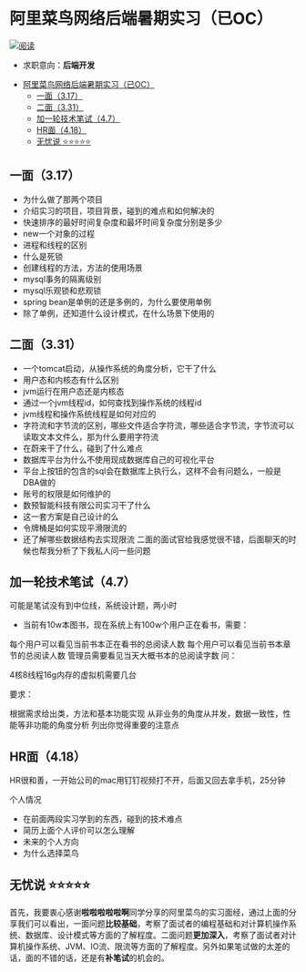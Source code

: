 # 阿里菜鸟网络后端暑期实习（已OC） 
<a href="https://www.nowcoder.com/users/664296490"><img src="https://img.shields.io/badge/来源-啦啦啦啦啦啊-brightgreen.svg" alt="阅读" /></a>

- 求职意向：**后端开发**
  
<!-- TOC -->

- [阿里菜鸟网络后端暑期实习（已OC）](#%E9%98%BF%E9%87%8C%E8%8F%9C%E9%B8%9F%E7%BD%91%E7%BB%9C%E5%90%8E%E7%AB%AF%E6%9A%91%E6%9C%9F%E5%AE%9E%E4%B9%A0%E5%B7%B2oc)
    - [一面（3.17）](#%E4%B8%80%E9%9D%A2317)
    - [二面（3.31）](#%E4%BA%8C%E9%9D%A2331)
    - [加一轮技术笔试（4.7）](#%E5%8A%A0%E4%B8%80%E8%BD%AE%E6%8A%80%E6%9C%AF%E7%AC%94%E8%AF%9547)
    - [HR面（4.18）](#hr%E9%9D%A2418)
    - [无忧说 ⭐⭐⭐⭐⭐](#%E6%97%A0%E5%BF%A7%E8%AF%B4-)

<!-- /TOC -->

## 一面（3.17）
- 为什么做了那两个项目
- 介绍实习的项目，项目背景，碰到的难点和如何解决的
- 快速排序的最好时间复杂度和最坏时间复杂度分别是多少
- new一个对象的过程
- 进程和线程的区别
- 什么是死锁
- 创建线程的方法，方法的使用场景
- mysql事务的隔离级别
- mysql乐观锁和悲观锁
- spring bean是单例的还是多例的，为什么要使用单例
- 除了单例，还知道什么设计模式，在什么场景下使用的
## 二面（3.31）
- 一个tomcat启动，从操作系统的角度分析，它干了什么
- 用户态和内核态有什么区别
- jvm运行在用户态还是内核态
- 通过一个jvm线程id，如何查找到操作系统的线程id
- jvm线程和操作系统线程是如何对应的
- 字符流和字节流的区别，哪些文件适合字符流，哪些适合字节流，字节流可以读取文本文件么，那为什么要用字符流
- 在蔚来干了什么，碰到了什么难点
- 数据库平台为什么不使用现成数据库自己的可视化平台
- 平台上按钮的包含的sql会在数据库上执行么，这样不会有问题么，一般是DBA做的
- 账号的权限是如何维护的
- 数预智能科技有限公司实习干了什么
- 这一套方案是自己设计的么
- 令牌桶是如何实现平滑限流的
- 还了解哪些数据结构去实现限流
二面的面试官给我感觉很不错，后面聊天的时候也帮我分析了下我私人问一些问题
## 加一轮技术笔试（4.7）
可能是笔试没有到中位线，系统设计题，两小时

- 当前有10w本图书，现在系统上有100w个用户正在看书，需要：

每个用户可以看见当前书本正在看书的总阅读人数
每个用户可以看见当前书本章节的总阅读人数
管理员需要看见当天大概书本的总阅读字数
问：

4核8线程16g内存的虚拟机需要几台

要求：

根据需求给出类，方法和基本功能实现
从非业务的角度从并发，数据一致性，性能等非功能的角度分析
列出你觉得重要的注意点

## HR面（4.18）
HR很和善，一开始公司的mac用钉钉视频打不开，后面又回去拿手机，25分钟

个人情况
- 在前面两段实习学到的东西，碰到的技术难点
- 简历上面个人评价可以怎么理解
- 未来的个人方向
- 为什么选择菜鸟

## 无忧说 ⭐⭐⭐⭐⭐
首先，我要衷心感谢**啦啦啦啦啦啊**同学分享的阿里菜鸟的实习面经，通过上面的分享我们可以看出，一面问题**比较基础**，考察了面试者的编程基础和对计算机操作系统、数据库、设计模式等方面的了解程度。二面问题**更加深入**，考察了面试者对计算机操作系统、JVM、IO流、限流等方面的了解程度。另外如果笔试做的太差的话，面的不错的话，还是有**补笔试**的机会的。

